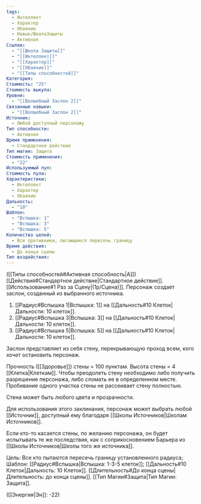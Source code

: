 ```yaml
---
tags:
  - Интеллект
  - Характер
  - Обаяние
  - Навык/ШколаЗащиты
  - Активная
Ссылки:
  - "[[Школа Защиты]]"
  - "[[Интеллект]]"
  - "[[Характер]]"
  - "[[Обаяние]]"
  - "[[Типы способностей]]"
Категория: 
Стоимость: "25"
Стоимость выкупа: 
Уровни:
  - "[[Волшебный Заслон 2]]"
Связанные навыки:
  - "[[Волшебный Заслон 2]]"
Источник:
  - Любой доступный персонажу
Тип способности:
  - Активная
Время применения:
  - Стандартное действие
Тип магии: Защита
Стоимость применения:
  - "22"
Используемый пул: 
Стоимость пула: 
Характеристики:
  - Интеллект
  - Характер
  - Обаяние
Дальность:
  - "10"
Шаблон:
  - "Вспышка: 1"
  - "Вспышка: 3"
  - "Вспышка: 5"
Количество целей:
  - Все противники, пытающиеся пересечь границу
Время действия:
  - До конца сцены
Тип воздействия:
---
```

([[Типы способностей#Активная способность|А]]) [[Действия#Стандартное действие|Стандартное действие]]. [[Использование#1 Раз за Сцену|(1р/Сцена)]]. Персонаж создает заслон, созданный из выбранного источника.

1. [[Радиус#Вспышка 1|Вспышка: 1]] на [[Дальность#10 Клеток|Дальности: 10 клеток]].
2. [[Радиус#Вспышка 3|Вспышка: 3]] на [[Дальность#10 Клеток|Дальности: 10 клеток]].
3. [[Радиус#Вспышка 5|Вспышка: 5]] на [[Дальность#10 Клеток|Дальности: 10 клеток]].

Заслон представляет из себя стену, перекрывающую проход всем, кого хочет остановить персонаж. 

Прочность ([[Здоровье]]) стены = 100 пунктам. Высота стены = 4 [[Клетка|Клеткам]]. Чтобы преодолеть стену необходимо либо получить разрешение персонажа, либо сломать ее в определенном месте. Пробивание одного участка стены не рассеивает стену полностью. 

Стена может быть любого цвета и прозрачности. 

Для использования этого заклинания, персонаж может выбрать любой [[Источник]], доступный ему благодаря [[Школы Источников|Школам Источников]]. 

Если кто-то касается стены, по желанию персонажа, он будет испытывать те же последствия, как с соприкосновением Барьера из [[Школы Источников|Школы того же источника]]. 

Цель: Все кто пытаются пересечь границу установленного радиуса; Шаблон: [[Радиус#Вспышка|Вспышка: 1-3-5 клеток]]; [[Дальность#10 Клеток|Дальность: 10 Клеток]]. [[Длительность#До конца сцены|Длительность: до конца сцены]]. [[Тип Магии#Защита|Тип Магии: Защита]].

([[Энергия|Эн]]: -22)